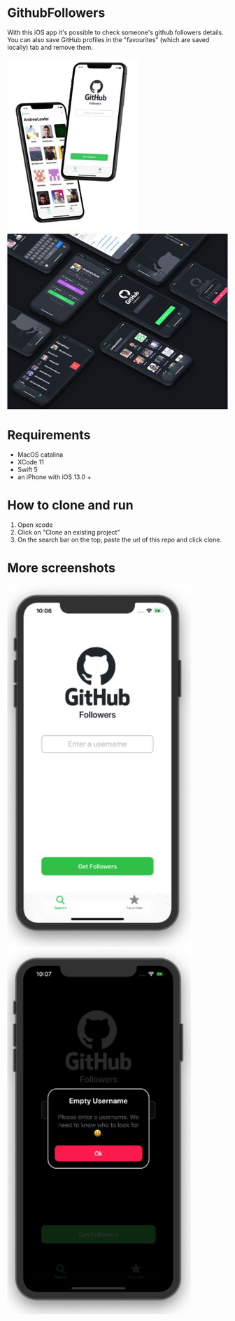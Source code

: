 # GithubFollowers
With this iOS app it's possible to check someone's github followers details. You can also save GitHub profiles in the "favourites" (which are saved locally) tab and remove them.

<img src="Screenshots/GHF.jpg" height=400> <img src="Screenshots/githubFollowers.png" height=400>

# Requirements
 - MacOS catalina
 - XCode 11
 - Swift 5
 - an iPhone with iOS 13.0 +
 
# How to clone and run 
1) Open xcode
2) Click on "Clone an existing project"
3) On the search bar on the top, paste the url of this repo and click clone.

# More screenshots
<img src="Screenshots/githubFollowersHomeScreen.png" width=420> <img src="Screenshots/githubFollowersCustomPopUp.png" width=420>

